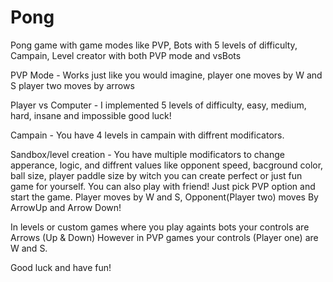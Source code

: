 # Pong
Pong game with game modes like PVP, Bots with 5 levels of difficulty, Campain, Level creator with both PVP mode and vsBots

PVP Mode - Works just like you would imagine, player one moves by W and S player two moves by arrows

Player vs Computer - I implemented 5 levels of difficulty, easy, medium, hard, insane and impossible good luck!

Campain - You have 4 levels in campain with diffrent modificators.

Sandbox/level creation - You have multiple modificators to change apperance, logic, and diffrent values like opponent speed, bacground color, ball size, player paddle size by witch you can create perfect or just fun game for yourself. You can also play with friend! Just pick PVP option and start the game. Player moves by W and S, Opponent(Player two) moves By ArrowUp and Arrow Down!

In levels or custom games where you play againts bots your controls are Arrows (Up & Down)
However in PVP games your controls (Player one) are W and S. 

Good luck and have fun!
